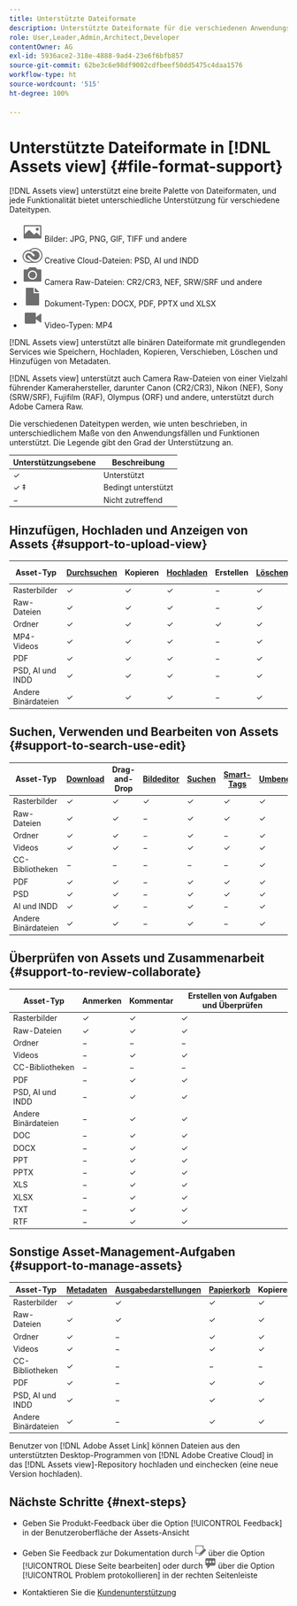 ```yaml
---
title: Unterstützte Dateiformate
description: Unterstützte Dateiformate für die verschiedenen Anwendungsfälle von  [!DNL Assets view]
role: User,Leader,Admin,Architect,Developer
contentOwner: AG
exl-id: 5936ace2-318e-4888-9ad4-23e6f6bfb857
source-git-commit: 62be3c6e98df9002cdfbeef50dd5475c4daa1576
workflow-type: ht
source-wordcount: '515'
ht-degree: 100%

---
```


# Unterstützte Dateiformate in [!DNL Assets view] {#file-format-support}

[!DNL Assets view] unterstützt eine breite Palette von Dateiformaten, und jede Funktionalität bietet unterschiedliche Unterstützung für verschiedene Dateitypen.

* ![Symbol für Bilddateityp](assets/image-icon.svg) Bilder: JPG, PNG, GIF, TIFF und andere
* ![Symbol für Creative Cloud-Typ](assets/creative-cloud-files.svg) Creative Cloud-Dateien: PSD, AI und INDD
* ![Symbol für Kameratyp](assets/camera-icon.svg) Camera Raw-Dateien: CR2/CR3, NEF, SRW/SRF und andere
* ![document file type icon](assets/document-icon.svg) Dokument-Typen: DOCX, PDF, PPTX und XLSX
* ![video file type icon](assets/video-icon.svg) Video-Typen: MP4

[!DNL Assets view] unterstützt alle binären Dateiformate mit grundlegenden Services wie Speichern, Hochladen, Kopieren, Verschieben, Löschen und Hinzufügen von Metadaten.

[!DNL Assets view] unterstützt auch Camera Raw-Dateien von einer Vielzahl führender Kamerahersteller, darunter Canon (CR2/CR3), Nikon (NEF), Sony (SRW/SRF), Fujifilm (RAF), Olympus (ORF) und andere, unterstützt durch Adobe Camera Raw.

Die verschiedenen Dateitypen werden, wie unten beschrieben, in unterschiedlichem Maße von den Anwendungsfällen und Funktionen unterstützt. Die Legende gibt den Grad der Unterstützung an.

| Unterstützungsebene | Beschreibung |
|-------------------|-------------------------|
| ✓ | Unterstützt |
| ✓ ‡ | Bedingt unterstützt |
| − | Nicht zutreffend |

## Hinzufügen, Hochladen und Anzeigen von Assets {#support-to-upload-view}

<!-- TBD: For AEM, AI files require the PDF option to be selected when saving the AI file.
-->

| Asset-Typ | [Durchsuchen](/help/assets/navigate-assets-view.md) | Kopieren | [Hochladen](/help/assets/add-delete-assets-view.md) | Erstellen | [Löschen](/help/assets/add-delete-assets-view.md#delete-assets) | Details | Bild-Zoom | [Kürzlich angesehen](/help/assets/navigate-assets-view.md) |
|-------------------|----------|----------|----------|----------|----------|-------------------|------------|-----------------|
| Rasterbilder | ✓ | ✓ | ✓ | − | ✓ | ✓ | ✓ | ✓ |
| Raw-Dateien | ✓ | ✓ | ✓ | − | ✓ | ✓ | ✓ | ✓ |
| Ordner | ✓ | ✓ | ✓ | ✓ | ✓ | ✓ | − | − |
| MP4-Videos | ✓ | ✓ | ✓ | − | ✓ | ✓ ‡ | − | ✓ |
| PDF | ✓ | ✓ | ✓ | − | ✓ | ✓ | − | ✓ |
| PSD, AI und INDD | ✓ | ✓ | ✓ | − | ✓ | ✓ ‡ | − | ✓ |
| Andere Binärdateien | ✓ | ✓ | ✓ | − | ✓ | ✓ | − | ✓ |

<!-- Hiding CC Libraries (considered beta) as per PM feedback.
| CC Libraries  | &#10003; | &minus;  | &#10003; | &#10003; | &#10003; | &#10003; | &minus;    | &minus;         |
-->

## Suchen, Verwenden und Bearbeiten von Assets {#support-to-search-use-edit}

| Asset-Typ | [Download](/help/assets/manage-organize-assets-view.md#download) | Drag-and-Drop | [Bildeditor](/help/assets/edit-images-assets-view.md) | [Suchen](/help/assets/search-assets-view.md) | [Smart-Tags](/help/assets/metadata-assets-view.md#tags) | [Umbenennen](/help/assets/manage-organize-assets-view.md) | [Versionen](/help/assets/manage-organize-assets-view.md#versions-of-assets) |
|---------------|----------|---------------|--------------|----------|------------|----------|----------|
| Rasterbilder | ✓ | ✓ | ✓ | ✓ | ✓ | ✓ | ✓ |
| Raw-Dateien | ✓ | ✓ | − | ✓ | ✓ | ✓ | ✓ | ✓ |
| Ordner | ✓ | ✓ | − | ✓ | − | ✓ | ✓ |
| Videos | ✓ | ✓ | − | ✓ | ✓ | ✓ | ✓ |
| CC-Bibliotheken | − | − | − | − | − | ✓ | ✓ |
| PDF | ✓ | ✓ | − | ✓ | ✓ | ✓ | ✓ |
| PSD | ✓ | ✓ | − | ✓ | ✓ | ✓ | ✓ |
| AI und INDD | ✓ | ✓ | − | ✓ | − | ✓ | ✓ |
| Andere Binärdateien | ✓ | ✓ | − | ✓ | − | ✓ | ✓ |


## Überprüfen von Assets und Zusammenarbeit {#support-to-review-collaborate}

| Asset-Typ | Anmerken | Kommentar | Erstellen von Aufgaben und Überprüfen |
|---------------|----------|----------|-------------------------|
| Rasterbilder | ✓ | ✓ | ✓ |
| Raw-Dateien | ✓ | ✓ | ✓ |
| Ordner | − | − | − |
| Videos | − | ✓ | ✓ |
| CC-Bibliotheken | − | − | − |
| PDF | − | ✓ | ✓ |
| PSD, AI und INDD | − | ✓ | ✓ |
| Andere Binärdateien | − | ✓ | ✓ |
| DOC | − | ✓ | ✓ |
| DOCX | − | ✓ | ✓ |
| PPT | − | ✓ | ✓ |
| PPTX | − | ✓ | ✓ |
| XLS | − | ✓ | ✓ |
| XLSX | − | ✓ | ✓ |
| TXT | − | ✓ | ✓ |
| RTF | − | ✓ | ✓ |

## Sonstige Asset-Management-Aufgaben {#support-to-manage-assets}

| Asset-Typ | [Metadaten](/help/assets/metadata-assets-view.md) | [Ausgabedarstellungen](/help/assets/add-delete-assets-view.md#renditions) | [Papierkorb](/help/assets/add-delete-assets-view.md#delete-assets) | Kopieren | Verschieben |
|---------------|-------------------|------------|----------|----------|----------|
| Rasterbilder | ✓ | ✓ | ✓ | ✓ | ✓ |
| Raw-Dateien | ✓ | ✓ | ✓ | ✓ | ✓ |
| Ordner | ✓ | − | ✓ | ✓ | ✓ |
| Videos | ✓ | − | ✓ | ✓ | ✓ |
| CC-Bibliotheken | ✓ | − | − | − | − |
| PDF | ✓ | − | ✓ | ✓ | ✓ |
| PSD, AI und INDD | ✓ | − | ✓ | ✓ | ✓ |
| Andere Binärdateien | ✓ | − | ✓ | ✓ | ✓ |

Benutzer von [!DNL Adobe Asset Link] können Dateien aus den unterstützten Desktop-Programmen von [!DNL Adobe Creative Cloud] in das [!DNL Assets view]-Repository hochladen und einchecken (eine neue Version hochladen).

<!-- TBD: Saving the template table separately for later use.
| Asset type    | Features |
|---------------|----------|
| Raster images |          |
| Folders       |          |
| Videos        |          |
| CC Libraries  |          |
| PDF files     |          |
| PSD           |          |
| AI            |          |
| INDD          |          |

>[!MORELIKETHIS]
>
>* []()
-->

## Nächste Schritte {#next-steps}

* Geben Sie Produkt-Feedback über die Option [!UICONTROL Feedback] in der Benutzeroberfläche der Assets-Ansicht

* Geben Sie Feedback zur Dokumentation durch ![Bearbeiten der Seite](assets/do-not-localize/edit-page.png) über die Option [!UICONTROL Diese Seite bearbeiten] oder durch ![Erstellen eines GitHub-Themas](assets/do-not-localize/github-issue.png) über die Option [!UICONTROL Problem protokollieren] in der rechten Seitenleiste

* Kontaktieren Sie die [Kundenunterstützung](https://experienceleague.adobe.com/?support-solution=General?lang=de#support)
